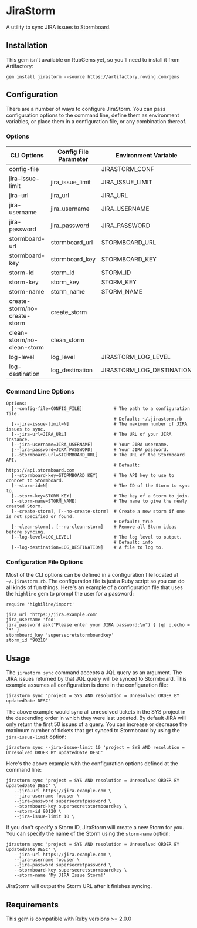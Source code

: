 # JiraStorm
A utility to sync JIRA issues to Stormboard.

## Installation
This gem isn't available on RubGems yet, so you'll need to install it from Artifactory:

```
gem install jirastorm --source https://artifactory.roving.com/gems
```

## Configuration
There are a number of ways to configure JiraStorm. You can pass configuration options to the command line, define them as environment variables, or place them in a configuration file, or any combination thereof.

### Options
| CLI Options | Config File Parameter | Environment Variable |
| ------------- | -------------------- | -------------------- |
| config-file | | JIRASTORM_CONF |
| jira-issue-limit | jira_issue_limit | JIRA_ISSUE_LIMIT |
| jira-url | jira_url | JIRA_URL |
| jira-username | jira_username | JIRA_USERNAME |
| jira-password | jira_password | JIRA_PASSWORD |
| stormboard-url | stormboard_url | STORMBOARD_URL |
| stormboard-key | stormboard_key | STORMBOARD_KEY |
| storm-id | storm_id | STORM_ID |
| storm-key | storm_key | STORM_KEY |
| storm-name | storm_name | STORM_NAME |
| create-storm/no-create-storm | create_storm | |
| clean-storm/no-clean-storm | clean_storm | |
| log-level | log_level | JIRASTORM_LOG_LEVEL |
| log-destination | log_destination | JIRASTORM_LOG_DESTINATION |

### Command Line Options
```
Options:
  [--config-file=CONFIG_FILE]            # The path to a configuration file.
                                         # Default: ~/.jirastorm.rb
  [--jira-issue-limit=N]                 # The maximum number of JIRA issues to sync.
  [--jira-url=JIRA_URL]                  # The URL of your JIRA instance.
  [--jira-username=JIRA_USERNAME]        # Your JIRA username.
  [--jira-password=JIRA_PASSWORD]        # Your JIRA password.
  [--stormboard-url=STORMBOARD_URL]      # The URL of the Stormboard API.
                                         # Default: https://api.stormboard.com
  [--stormboard-key=STORMBOARD_KEY]      # The API key to use to conncet to Stormboard.
  [--storm-id=N]                         # The ID of the Storm to sync to.
  [--storm-key=STORM_KEY]                # The key of a Storm to join.
  [--storm-name=STORM_NAME]              # The name to give the newly created Storm.
  [--create-storm], [--no-create-storm]  # Create a new storm if one is not specified or found.
                                         # Default: true
  [--clean-storm], [--no-clean-storm]    # Remove all Storm ideas before syncing.
  [--log-level=LOG_LEVEL]                # The log level to output.
                                         # Default: info
  [--log-destination=LOG_DESTINATION]    # A file to log to.
```

### Configuration File Options
Most of the CLI options can be defined in a configuration file located at `~/.jirastorm.rb`. The configuration file is just a Ruby script so you can do all kinds of fun things. Here's an example of a configuration file that uses the `highline` gem to prompt the user for a password:

```
require 'highiline/import'

jira_url 'https://jira.example.com'
jira_username 'foo'
jira_password ask("Please enter your JIRA password:\n") { |q| q.echo = '*' }
stormboard_key 'supersecretstormboardkey'
storm_id '90210'
```

## Usage
The `jirastorm sync` command accepts a JQL query as an argument. The JIRA issues returned by that JQL query will be synced to Stormboard. This example assumes all configuration is done in the configuration file:

```
jirastorm sync 'project = SYS AND resolution = Unresolved ORDER BY updatedDate DESC'
```

The above example would sync all unresolved tickets in the SYS project in the descending order in which they were last updated. By default JIRA will only return the first 50 issues of a query. You can increase or decrease the maximum number of tickets that get synced to Stormboard by using the `jira-issue-limit` option:

```
jirastorm sync --jira-issue-limit 10 'project = SYS AND resolution = Unresolved ORDER BY updatedDate DESC'
```

Here's the above example with the configuration options defined at the command line:

```
jirastorm sync 'project = SYS AND resolution = Unresolved ORDER BY updatedDate DESC' \
   --jira-url https://jira.example.com \
   --jira-username foouser \
   --jira-password supersecretpassword \
   --stormboard-key supersecretstormboardkey \
   --storm-id 90120 \
   --jira-issue-limit 10 \
```

If you don't specify a Storm ID, JiraStorm will create a new Storm for you. You can specify the name of the Storm using the `storm-name` option:

```
jirastorm sync 'project = SYS AND resolution = Unresolved ORDER BY updatedDate DESC' \
   --jira-url https://jira.example.com \
   --jira-username foouser \
   --jira-password supersecretpassword \
   --stormboard-key supersecretstormboardkey \
   --storm-name 'My JIRA Issue Storm!'
```

JiraStorm will output the Storm URL after it finishes syncing.

## Requirements
This gem is compatible with Ruby versions >= 2.0.0
